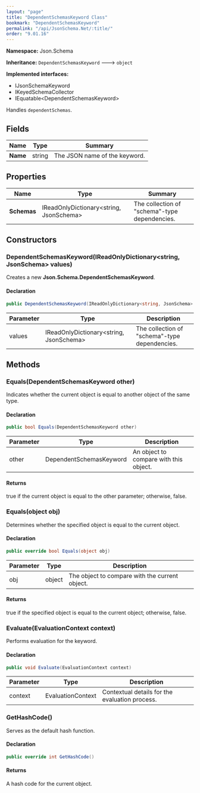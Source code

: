 ```yaml
---
layout: "page"
title: "DependentSchemasKeyword Class"
bookmark: "DependentSchemasKeyword"
permalink: "/api/JsonSchema.Net/:title/"
order: "9.01.16"
---
```

**Namespace:** Json.Schema

**Inheritance:**
`DependentSchemasKeyword`
 🡒 
`object`

**Implemented interfaces:**

- IJsonSchemaKeyword
- IKeyedSchemaCollector
- IEquatable\<DependentSchemasKeyword\>

Handles `dependentSchemas`.

## Fields

| Name | Type | Summary |
|---|---|---|
| **Name** | string | The JSON name of the keyword. |

## Properties

| Name | Type | Summary |
|---|---|---|
| **Schemas** | IReadOnlyDictionary\<string, JsonSchema\> | The collection of "schema"-type dependencies. |

## Constructors

### DependentSchemasKeyword(IReadOnlyDictionary\<string, JsonSchema\> values)

Creates a new **Json.Schema.DependentSchemasKeyword**.

#### Declaration

```c#
public DependentSchemasKeyword(IReadOnlyDictionary<string, JsonSchema> values)
```

| Parameter | Type | Description |
|---|---|---|
| values | IReadOnlyDictionary\<string, JsonSchema\> | The collection of "schema"-type dependencies. |


## Methods

### Equals(DependentSchemasKeyword other)

Indicates whether the current object is equal to another object of the same type.

#### Declaration

```c#
public bool Equals(DependentSchemasKeyword other)
```

| Parameter | Type | Description |
|---|---|---|
| other | DependentSchemasKeyword | An object to compare with this object. |


#### Returns

true if the current object is equal to the <paramref name="other">other</paramref> parameter; otherwise, false.

### Equals(object obj)

Determines whether the specified object is equal to the current object.

#### Declaration

```c#
public override bool Equals(object obj)
```

| Parameter | Type | Description |
|---|---|---|
| obj | object | The object to compare with the current object. |


#### Returns

true if the specified object  is equal to the current object; otherwise, false.

### Evaluate(EvaluationContext context)

Performs evaluation for the keyword.

#### Declaration

```c#
public void Evaluate(EvaluationContext context)
```

| Parameter | Type | Description |
|---|---|---|
| context | EvaluationContext | Contextual details for the evaluation process. |


### GetHashCode()

Serves as the default hash function.

#### Declaration

```c#
public override int GetHashCode()
```


#### Returns

A hash code for the current object.

